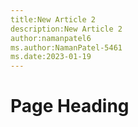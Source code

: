 ```yaml
---
title:New Article 2
description:New Article 2
author:namanpatel6
ms.author:NamanPatel-5461
ms.date:2023-01-19
---
```


# Page Heading


